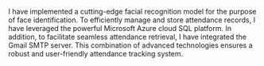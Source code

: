 I have implemented a cutting-edge facial recognition model for the purpose of face identification. To efficiently manage and store attendance records, I have leveraged the powerful Microsoft Azure cloud SQL platform. In addition, to facilitate seamless attendance retrieval, I have integrated the Gmail SMTP server. This combination of advanced technologies ensures a robust and user-friendly attendance tracking system.
